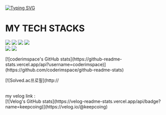 [![Typing SVG](https://readme-typing-svg.demolab.com?font=Fira+Code&weight=100&size=25&pause=1000&color=F778AC&background=FFFFFF00&center=true&vCenter=true&random=true&width=435&lines=WELCOME+TO+MY+SPACE)](https://git.io/typing-svg)

# MY TECH STACKS
<p>
<img src="https://img.shields.io/badge/Java-007396?style=for-the-badge&logo=Java&logoColor=white">
          <img src="https://img.shields.io/badge/Spring Boot-6DB33F?style=for-the-badge&logo=Spring Boot&logoColor=white">
          <img src="https://img.shields.io/badge/MySQL-4479A1?style=for-the-badge&logo=MySQL&logoColor=white">
          <img src="https://img.shields.io/badge/Oracle-F80000?style=for-the-badge&logo=Oracle&logoColor=white">
          <br>
          <img src="https://img.shields.io/badge/Git-F05032?style=for-the-badge&logo=Git&logoColor=white">
          <img src="https://img.shields.io/badge/Github-181717?style=for-the-badge&logo=Github&logoColor=white">
</p>
<!-- git hub stats -->
[![coderimspace's GitHub stats](https://github-readme-stats.vercel.app/api?username=coderimspace)](https://github.com/coderimspace/github-readme-stats)

<!--solved.ac -->
[![Solved.ac프로필](http://



<!-- velog link -->
<br>
my velog link :<br>
[![Velog's GitHub stats](https://velog-readme-stats.vercel.app/api/badge?name=keepcoing)](https://velog.io/@keepcoing)
